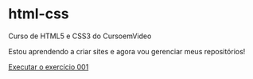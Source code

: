 # html-css
 Curso de HTML5 e CSS3 do CursoemVideo

Estou aprendendo a criar sites e agora vou gerenciar meus repositórios!

<a href="https://kevinafonso.github.io/html-css/exercicios/ex001/index.html">Executar o exercício 001 </a>